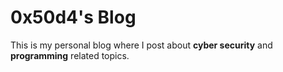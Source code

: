 # 0x50d4's Blog
This is my personal blog where I post about **cyber security** and **programming** related topics.
